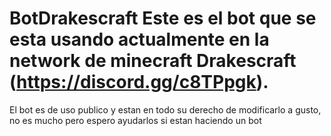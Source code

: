 # BotDrakescraft Este es el bot que se esta usando actualmente en la network de minecraft Drakescraft (https://discord.gg/c8TPpgk).

El bot es de uso publico y estan en todo su derecho de modificarlo a gusto, no es mucho pero espero ayudarlos si estan haciendo un bot
